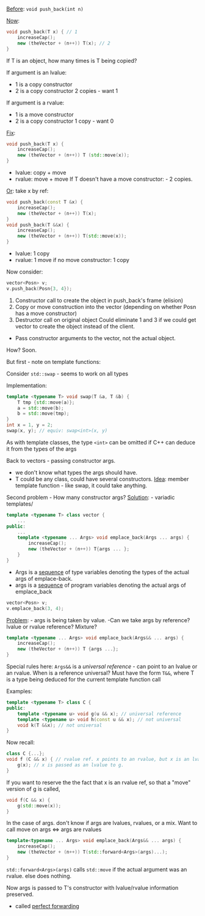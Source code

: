 
<u>Before</u>: `void push_back(int n)`

<u>Now</u>: 
```c++
void push_back(T x) { // 1
	increaseCap();
	new (theVector + (n++)) T(x); // 2
}
```
If T is an object, how many times is T being copied?

If argument is an lvalue:
- 1 is a copy constructor
- 2 is a copy constructor
2 copies - want 1

If argument is a rvalue:
- 1 is a move constructor
- 2 is a copy constructor
1 copy - want 0


<u>Fix</u>:
```c++
void push_back(T x) {
	increaseCap();
	new (theVector + (n++)) T (std::move(x));
}
```
- lvalue: copy + move
- rvalue: move + move
If T doesn't have a move constructor: - 2 copies.

<u>Or</u>:
take x by ref:
```c++
void push_back(const T &x) {
	increaseCap();
	new (theVector + (n++)) T(x);
}
void push_back(T &&x) {
	increaseCap();
	new (theVector + (n++)) T(std::move(x));
}
```
- lvalue: 1 copy
- rvalue: 1 move
if no move constructor: 1 copy


Now consider:
```c++
vector<Posn> v;
v.push_back(Posn{3, 4});
```
1. Constructor call to create the object in push_back's frame (elision)
2. Copy or move construction into the vector (depending on whether Posn has a move constructor)
3. Destructor call on original object
Could eliminate 1 and 3 if we could get vector to create the object instead of the client.
- Pass constructor arguments to the vector, not the actual object.

How? Soon.

But first - note on template functions:

Consider `std::swap` - seems to work on all types

Implementation:
```c++
template <typename T> void swap(T &a, T &b) {
	T tmp {std::move(a)};
	a = std::move(b);
	b = std::move(tmp);
}
int x = 1, y = 2;
swap(x, y); // equiv: swap<int>(x, y)
```
As with template classes, the type `<int>` can be omitted if C++ can deduce it from the types of the args


Back to vectors - passing constructor args.
- we don't know what types the args should have.
- T could be any class, could have several constructors.
<u>Idea</u>: member template function - like swap, it could take anything.

Second problem - How many constructor args?
<u>Solution</u>: - variadic templates/
```c++
template <typename T> class vector {
	...
public:
	...
	template <typename ... Args> void emplace_back(Args ... args) {
		increaseCap();
		new (theVector + (n++)) T{args ... };
	}
}
```
- Args is a <u>sequence</u> of type variables denoting the types of the actual args of emplace-back.
- args is a <u>sequence</u> of program variables denoting the actual args of emplace_back
```c++
vector<Posn> v;
v.emplace_back(3, 4);
```

<u>Problem</u>: - args is being taken by value.
-Can we take args by reference? lvalue or rvalue reference? Mixture?

```c++
template <typename ... Args> void emplace_back(Args&& ... args) {
	increaseCap();
	new (theVector + (n++)) T {args ...};
}
```
Special rules here: `Args&&` is a *universal reference* - can point to an lvalue or an rvalue.
When is a reference universal? Must have the form `T&&`, where T is a type being deduced for the current template function call

Examples:
```c++
template <typename T> class C {
public:
	template <typename u> void g(u && x); // universal reference
	template <typename u> void h(const u && x); // not universal
	void k(T &&x); // not universal
}
```

Now recall:
```c++
class C {...};
void f (C && x) { // rvalue ref. x points to an rvalue, but x is an lvalue
	g(x); // x is passed as an lvalue to g.
}
```
If you want to reserve the the fact that x is an rvalue ref, so that a "move" version of g is called,
```c++
void f(C && x) {
	g(std::move(x));
}
```
In the case of args. don't know if args are lvalues, rvalues, or a mix.
Want to call move on args <=> args are rvalues

```c++
template<typename ... Args> void emplace_back(Args&& ... args) {
	increaseCap();
	new (theVector + (n++)) T(std::forward<Args>(args)...);
}
```
`std::forward<Args>(args)` calls `std::move` if the actual argument was an rvalue.
else does nothing.

Now args is passed to T's constructor with lvalue/rvalue information preserved.
- called <u>perfect forwarding</u>